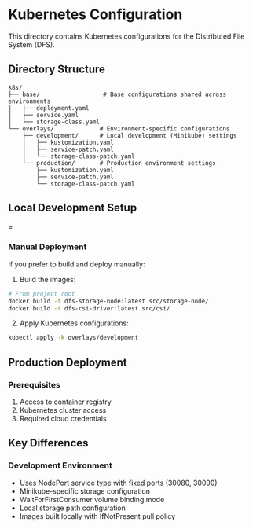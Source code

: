 # Kubernetes Configuration

This directory contains Kubernetes configurations for the Distributed File System (DFS).

## Directory Structure

```
k8s/
├── base/                  # Base configurations shared across environments
│   ├── deployment.yaml
│   ├── service.yaml
│   └── storage-class.yaml
└── overlays/             # Environment-specific configurations
    ├── development/      # Local development (Minikube) settings
    │   ├── kustomization.yaml
    │   ├── service-patch.yaml
    │   └── storage-class-patch.yaml
    └── production/       # Production environment settings
        ├── kustomization.yaml
        ├── service-patch.yaml
        └── storage-class-patch.yaml
```

## Local Development Setup


=

### Manual Deployment
If you prefer to build and deploy manually:

1. Build the images:
```bash
# From project root
docker build -t dfs-storage-node:latest src/storage-node/
docker build -t dfs-csi-driver:latest src/csi/
```

2. Apply Kubernetes configurations:
```bash
kubectl apply -k overlays/development
```

## Production Deployment

### Prerequisites
1. Access to container registry
2. Kubernetes cluster access
3. Required cloud credentials


## Key Differences

### Development Environment
- Uses NodePort service type with fixed ports (30080, 30090)
- Minikube-specific storage configuration
- WaitForFirstConsumer volume binding mode
- Local storage path configuration
- Images built locally with IfNotPresent pull policy


